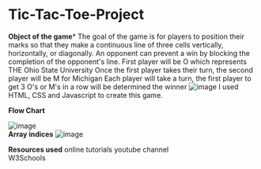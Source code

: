 # Tic-Tac-Toe-Project

**Object of the game***
The goal of the game is for players to position their marks so that they make a continuous line of three cells vertically, horizontally, or diagonally. 
An opponent can prevent a win by blocking the completion of the opponent's line.
First player will be O which represents THE Ohio State University
Once the first player takes their turn, the second player will be M for Michigan
Each player will take a turn, the first player to get 3 O's or M's in a row will be determined the winner
![image](https://github.com/chantuff/Tic-Tac-Toe-Project/assets/78155828/2b100907-22f5-4a2c-81ab-afefa6da1242)
I used HTML, CSS and Javascript to create this game.

**Flow Chart**


![image](https://github.com/chantuff/Tic-Tac-Toe-Project/assets/78155828/18c7414f-dfb9-40f1-aeb6-637cfdc1f794) <br>
**Array indices**
![image](https://github.com/chantuff/Tic-Tac-Toe-Project/assets/78155828/0a4ade79-b652-403e-b992-2ce33b226584)


**Resources used**
online tutorials youtube channel<br>
W3Schools



